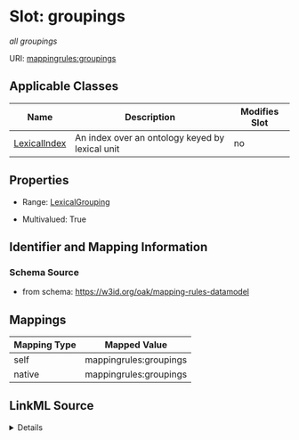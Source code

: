 

# Slot: groupings


_all groupings_





URI: [mappingrules:groupings](https://w3id.org/oak/mapping-rules-datamodel/groupings)



<!-- no inheritance hierarchy -->





## Applicable Classes

| Name | Description | Modifies Slot |
| --- | --- | --- |
| [LexicalIndex](LexicalIndex.md) | An index over an ontology keyed by lexical unit |  no  |







## Properties

* Range: [LexicalGrouping](LexicalGrouping.md)

* Multivalued: True





## Identifier and Mapping Information







### Schema Source


* from schema: https://w3id.org/oak/mapping-rules-datamodel




## Mappings

| Mapping Type | Mapped Value |
| ---  | ---  |
| self | mappingrules:groupings |
| native | mappingrules:groupings |




## LinkML Source

<details>
```yaml
name: groupings
description: all groupings
from_schema: https://w3id.org/oak/mapping-rules-datamodel
rank: 1000
alias: groupings
owner: LexicalIndex
domain_of:
- LexicalIndex
range: LexicalGrouping
multivalued: true
inlined: true

```
</details>